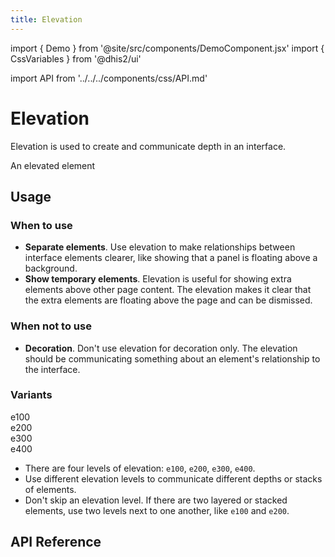 ```yaml
---
title: Elevation
---
```


import { Demo } from '@site/src/components/DemoComponent.jsx'
import { CssVariables } from '@dhis2/ui'

import API from '../../../components/css/API.md'

# Elevation

Elevation is used to create and communicate depth in an interface.

<Demo>
    <CssVariables elevations/>
    <Box>
    <div style={{background: 'white', boxShadow: 'var(--elevations-e200', display: 'inline-block', padding: '16px'}}>An elevated element</div>
    </Box>
</Demo>

## Usage

### When to use

-   **Separate elements**. Use elevation to make relationships between interface elements clearer, like showing that a panel is floating above a background.
-   **Show temporary elements**. Elevation is useful for showing extra elements above other page content. The elevation makes it clear that the extra elements are floating above the page and can be dismissed.

### When not to use

-   **Decoration**. Don't use elevation for decoration only. The elevation should be communicating something about an element's relationship to the interface.

### Variants

<Demo>
    <CssVariables elevations/>
    <div className='stacked-examples-horizontal'>
        <div style={{background: 'white', boxShadow: 'var(--elevations-e100', display: 'inline-block', padding: '16px', marginRight: '16px', fontFamily: 'monospace'}}>e100</div>
        <div style={{background: 'white', boxShadow: 'var(--elevations-e200', display: 'inline-block', padding: '16px', marginRight: '16px', fontFamily: 'monospace'}}>e200</div>
        <div style={{background: 'white', boxShadow: 'var(--elevations-e300', display: 'inline-block', padding: '16px', marginRight: '16px', fontFamily: 'monospace'}}>e300</div>
        <div style={{background: 'white', boxShadow: 'var(--elevations-e400', display: 'inline-block', padding: '16px', marginRight: '16px', fontFamily: 'monospace'}}>e400</div>
    </div>
</Demo>

-   There are four levels of elevation: `e100`, `e200`, `e300`, `e400`.
-   Use different elevation levels to communicate different depths or stacks of elements.
-   Don't skip an elevation level. If there are two layered or stacked elements, use two levels next to one another, like `e100` and `e200`.

## API Reference

<API />
